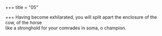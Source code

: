 +++
title = "05"

+++
Having become exhilarated, you will split apart the enclosure of the  cow, of the horse  
like a stronghold for your comrades in soma, o champion.  